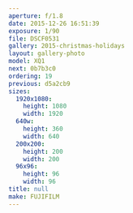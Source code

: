 ```yaml
---
aperture: f/1.8
date: 2015-12-26 16:51:39
exposure: 1/90
file: DSCF0531
gallery: 2015-christmas-holidays
layout: gallery-photo
model: XQ1
next: 0b7b3c0
ordering: 19
previous: d5a2cb9
sizes:
  1920x1080:
    height: 1080
    width: 1920
  640w:
    height: 360
    width: 640
  200x200:
    height: 200
    width: 200
  96x96:
    height: 96
    width: 96
title: null
make: FUJIFILM
---
```

